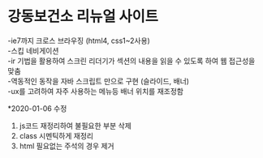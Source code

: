 # 강동보건소 리뉴얼 사이트

-ie7까지 크로스 브라우징 (html4, css1~2사용)<br>
-스킵 네비게이션<br>
-ir 기법을 활용하여 스크린 리더기가 섹션의 내용을 읽을 수 있도록 하여 웹 접근성을 맞춤<br>
-역동적인 동작을 자바 스크립트 만으로 구현 (슬라이드, 배너)<br>
-ux를 고려하여 자주 사용하는 메뉴등 배너 위치를 재조정함

*2020-01-06 수정
1. js코드 재정리하여 불필요한 부분 삭제
2. class 시멘틱하게 재정리
3. html 필요없는 주석의 경우 제거
